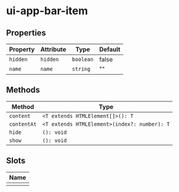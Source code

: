 # ui-app-bar-item

## Properties

| Property | Attribute | Type      | Default |
|----------|-----------|-----------|---------|
| `hidden` | `hidden`  | `boolean` | false   |
| `name`   | `name`    | `string`  | ""      |

## Methods

| Method      | Type                                         |
|-------------|----------------------------------------------|
| `content`   | `<T extends HTMLElement[]>(): T`             |
| `contentAt` | `<T extends HTMLElement>(index?: number): T` |
| `hide`      | `(): void`                                   |
| `show`      | `(): void`                                   |

## Slots

| Name |
|------|
|      |
